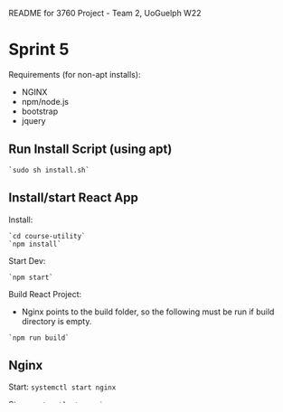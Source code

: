 README for 3760 Project - Team 2, UoGuelph W22

# Sprint 5

Requirements (for non-apt installs):
- NGINX
- npm/node.js
- bootstrap
- jquery

## Run Install Script (using apt)
```
`sudo sh install.sh`
```

## Install/start React App

Install: 
```
`cd course-utility`
`npm install`
```

Start Dev:
```
`npm start`
```

Build React Project:
- Nginx points to the build folder, so the following must be run if build directory is empty.
```
`npm run build`
```


## Nginx

Start:
`systemctl start nginx`

Stop:
`systemctl stop nginx`
